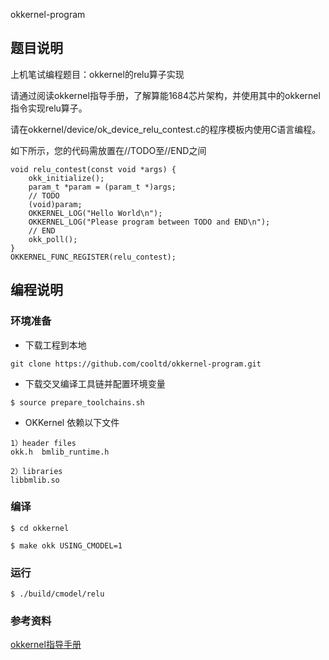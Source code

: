 okkernel-program

## 题目说明

上机笔试编程题目：okkernel的relu算子实现

请通过阅读okkernel指导手册，了解算能1684芯片架构，并使用其中的okkernel指令实现relu算子。

请在okkernel/device/ok_device_relu_contest.c的程序模板内使用C语言编程。

如下所示，您的代码需放置在//TODO至//END之间

```
void relu_contest(const void *args) {
    okk_initialize();
    param_t *param = (param_t *)args;
    // TODO
    (void)param;
    OKKERNEL_LOG("Hello World\n");
    OKKERNEL_LOG("Please program between TODO and END\n");
    // END
    okk_poll();
}
OKKERNEL_FUNC_REGISTER(relu_contest);
```

## 编程说明

### 环境准备

- 下载工程到本地

```
git clone https://github.com/cooltd/okkernel-program.git
```

- 下载交叉编译工具链并配置环境变量


```
$ source prepare_toolchains.sh
```

- OKKernel 依赖以下文件


```
1）header files
okk.h  bmlib_runtime.h

2）libraries
libbmlib.so
```

### 编译

```
$ cd okkernel
```

```
$ make okk USING_CMODEL=1
```

### 运行

```
$ ./build/cmodel/relu  
```

### 参考资料

[okkernel指导手册](https://doc.sophgo.com/docs/2.7.0/docs_latest_release/okkernel/OKKernel_en.pdf)

